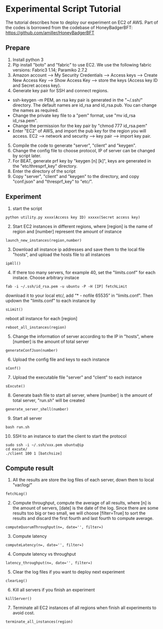 # Experimental Script Tutorial

The tutorial describes how to deploy our experiment on EC2 of AWS. 
Part of the codes is borrowed from the codebase of HoneyBadgerBFT: https://github.com/amiller/HoneyBadgerBFT

## Prepare
1. Install python 3
2. Pip install "boto" and "fabric" to use EC2. We use the following fabric versions:
Fabric3 1.14; Paramiko 2.7.2
3. Amazon account --> My Security Credentials --> Access keys --> Create New Access Key --> Show Access Key --> store the keys (Access key ID and Secret access key).
4. Generate key pair for SSH and connect regions.
+ ssh-keygen -m PEM, an rsa key pair is generated in the "~/.ssh/" directory. The default names are id_rsa and id_rsa.pub. You can change the names as required.
+ Change the private key file to a "pem" format, use "mv id_rsa id_rsa.pem".
+ Change the permission for the key pair by "chmod 777 id_rsa.pem"
+ Enter "EC2" of AWS, and import the pub key for the region you will access. 
EC2 --> network and security --> key pair --> import key pair.
5. Compile the code to generate "server", "client" and "keygen".
6. Change the config file to choose protocol, IP of server can be changed by script later.
7. For BEAT, generate prf key by "keygen [n] [k]", keys are generated in the "etc/thresprf_key" directory.
8. Enter the directory of the script
9. Copy "server", "client" and "keygen" to the directory, and copy "conf.json" and "thresprf_key" to "etc/".

## Experiment
1. start the script
```
python utility.py xxxx(Access key ID) xxxxx(Secret access key)
```
2. Start EC2 instances in different regions, where [region] is the name of region and [number] represent the
   amount of instance
```
launch_new_instances(region,number)
```
3. Download all instance ip addresses and save them to the local file "hosts", and upload the hosts file to all instances
```
ipAll()
```
4. If there too many servers, for example 40, set the "limits.conf" for each instace. Choose arbitrary instace
```
fab -i ~/.ssh/id_rsa.pem -u ubuntu -P -H [IP] fetchLimit
```
download it to your local etc/, add “* - nofile 65535” in "limits.conf". Then updown the "limits.conf"
to each instance by
```
sLimit()
```
reboot all instance for each [region]
```
reboot_all_instances(region)
```
5. Change the information of server according to the IP in "hosts", where [number] is the amount of total server
```
generateConfJson(number)
```
6. Upload the config file and keys to each instance 
```
sConf()
```
7. Upload the executable file "server" and "client" to each instance
```
sExcute()
```
8. Generate bash file to start all server, where [number] is the amount of total server, "run.sh" will be created
```
generate_server_shell(number)
```
9. Start all server
```
bash run.sh
```
10. SSH to an instance to start the client to start the protocol
```
sudo ssh -i ~/.ssh/xxx.pem ubuntu@ip
cd excute/
./client 100 1 [batchsize]
```

## Compute result
1. All the results are store the log files of each server, down them to local "var/log/"
```
fetchLog()
```
2. Compute throughput, compute the average of all results, where [n] is the amount of servers, [date] is the date of the log. Since there are some
results too big or two small, we will choose [filter=True] to sort the results and discard the first fourth and last fourth to compute average.
```
computeQuorumThroughput(n=, date='', filter=)
```
3. Compute latency
```
computeLatency(n=, date='', filter=)
```
4. Compute latency vs throughput
```
latency_throughput(n=, date='', filter=)
```

5. Clear the log files if you want to deploy next experiment
```
clearLog()
```
6. Kill all servers if you finish an experiment
```
killServer()
```
7. Terminate all EC2 instances of all regions when finish all experiments to avoid cost.
```
terminate_all_instances(region)
```
